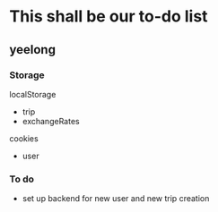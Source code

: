 # This shall be our to-do list

## yeelong
### Storage

localStorage
- trip
- exchangeRates

cookies
- user

### To do
- set up backend for new user and new trip creation